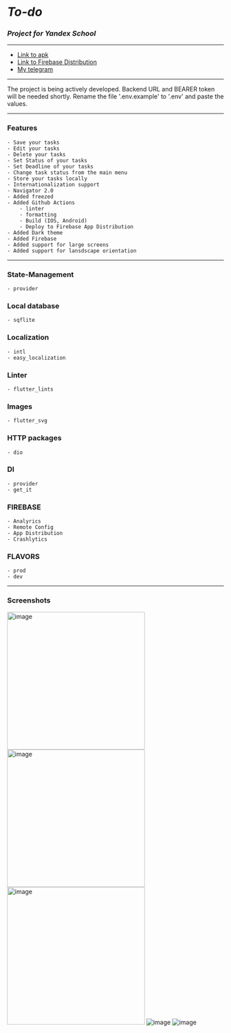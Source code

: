 # ***To-do***

### *Project for Yandex School*

___  

- [Link to apk](https://github.com/VARWA/todo/releases/tag/v3.1.1)
- [Link to Firebase Distribution](https://appdistribution.firebase.dev/i/780d9060a2208e87)
- [My telegram](https://t.me/lupanovb)

___
The project is being actively developed. Backend URL and BEARER token will be needed shortly. Rename
the file '.env.example' to '.env' and paste the values.

___

### Features

    - Save your tasks
    - Edit your tasks
    - Delete your tasks
    - Set Status of your tasks
    - Set Deadline of your tasks
    - Change task status from the main menu
    - Store your tasks locally
    - Internationalization support
    - Navigator 2.0
    - Added freezed
    - Added Github Actions
        - linter
        - formatting
        - Build (IOS, Android)
        - Deploy to Firebase App Distribution
    - Added Dark theme
    - Added Firebase
    - Added support for large screens
    - Added support for lansdscape orientation

___

### State-Management

	- provider

### Local database

	- sqflite

### Localization

	- intl
	- easy_localization

### Linter

	- flutter_lints

### Images

	- flutter_svg

### HTTP packages

	- dio

### DI

    - provider
    - get_it

### FIREBASE

    - Analyrics
    - Remote Config
    - App Distribution
    - Crashlytics

### FLAVORS

    - prod
    - dev

____  

### Screenshots
<img alt="image" src="https://github.com/VARWA/todo/assets/60575285/8e6882bc-ee34-4d0e-b27a-cfd0ba3e7cc0" width="320"/>
<img alt="image" src="https://github.com/VARWA/todo/assets/60575285/9658a0c1-1346-4180-8fdd-2aa6c872128d" width="320"/>
<img alt="image" src="https://github.com/VARWA/todo/assets/60575285/af4c0dd7-c54f-4fbe-8ee9-f531fdf414d4" width="320"/>
<img alt="image" src="https://github.com/VARWA/todo/assets/60575285/8e6882bc-ee34-4d0e-b27a-cfd0ba3e7cc0"/>
<img alt="image" src="https://github.com/VARWA/todo/assets/60575285/c3c58aeb-86af-4242-984a-e0977fd53cae"/>

